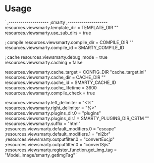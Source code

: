 # Usage
`
;--------------------
;smarty
;--------------------
resources.viewsmarty.template_dir    = TEMPLATE_DIR ""
resources.viewsmarty.use_sub_dirs   = true

; compile
resources.viewsmarty.compile_dir     = COMPILE_DIR ""
resources.viewsmarty.compile_id      = SMARTY_COMPILE_ID

; cache
resources.viewsmarty.debug_mode      = true
resources.viewsmarty.caching         = false

resources.viewsmarty.cache_target    = CONFIG_DIR "cache_target.ini"
resources.viewsmarty.cache_dir       = CACHE_DIR ""
resources.viewsmarty.cache_id        = SMARTY_CACHE_ID
resources.viewsmarty.cache_lifetime  = 3600
resources.viewsmarty.compile_check   = true

resources.viewsmarty.left_delimiter  = "<%"
resources.viewsmarty.right_delimiter = "%>"
resources.viewsmarty.plugins_dir.0   = "plugins"
resources.viewsmarty.plugins_dir.1   = SMARTY_PLUGINS_DIR_CSTM ""
resources.viewsmarty.suffix          = "html"
;resources.viewsmarty.default_modifiers.0 = "escape"
;resources.viewsmarty.default_modifiers.1 = "nl2br"
;resources.viewsmarty.outputfilter.0    = "convertEucjp"
;resources.viewsmarty.outputfilter.0    = "convertSjis"
;resources.viewsmarty.register_function.get_img_tag = "Model_Image/smarty_getImgTag"
`

